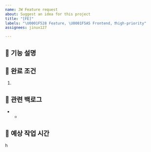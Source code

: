 ```yaml
---
name: JW Feature request
about: Suggest an idea for this project
title: "[FE]"
labels: "\U0001F528 Feature, \U0001F5A5 Frontend, ❗️high-priority"
assignees: jinux127

---
```


## 🔨 기능 설명


## 📑 완료 조건
1. 

## 💭 관련 백로그
 - -

## 💭 예상 작업 시간
h
